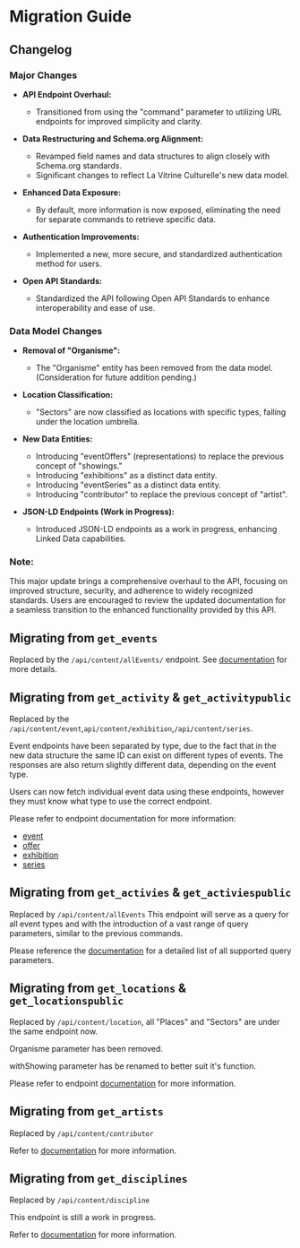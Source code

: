 # Migration Guide
## Changelog
### Major Changes

- **API Endpoint Overhaul:**
  - Transitioned from using the "command" parameter to utilizing URL endpoints for improved simplicity and clarity.

- **Data Restructuring and Schema.org Alignment:**
  - Revamped field names and data structures to align closely with Schema.org standards.
  - Significant changes to reflect La Vitrine Culturelle's new data model.

- **Enhanced Data Exposure:**
  - By default, more information is now exposed, eliminating the need for separate commands to retrieve specific data.

- **Authentication Improvements:**
  - Implemented a new, more secure, and standardized authentication method for users.

- **Open API Standards:**
  - Standardized the API following Open API Standards to enhance interoperability and ease of use.

### Data Model Changes

- **Removal of "Organisme":**
  - The "Organisme" entity has been removed from the data model. (Consideration for future addition pending.)

- **Location Classification:**
  - "Sectors" are now classified as locations with specific types, falling under the location umbrella.

- **New Data Entities:**
  - Introducing "eventOffers" (representations) to replace the previous concept of "showings."
  - Introducing "exhibitions" as a distinct data entity.
  - Introducing "eventSeries" as a distinct data entity.
  - Introducing "contributor" to replace the previous concept of "artist".

- **JSON-LD Endpoints (Work in Progress):**
  - Introduced JSON-LD endpoints as a work in progress, enhancing Linked Data capabilities.

### Note: 
This major update brings a comprehensive overhaul to the API, focusing on improved structure, security, and adherence to widely recognized standards. Users are encouraged to review the updated documentation for a seamless transition to the enhanced functionality provided by this API.

## Migrating from ```get_events```
Replaced by the ```/api/content/allEvents/``` endpoint. See [documentation](../main/queryAllEvents.md) for more details.

## Migrating from ```get_activity``` & ```get_activitypublic```
Replaced by the ```/api/content/event```,```api/content/exhibition```,```/api/content/series```.

Event endpoints have been separated by type, due to the fact that in the new data structure the same ID can exist on different types of events. The responses are also return slightly different data, depending on the event type.

Users can now fetch individual event data using these endpoints, however they must know what type to use the correct endpoint.

Please refer to endpoint documentation for more information:
- [event](../main/event.md)
- [offer](../main/event.md#get-eventoffer-representation)
- [exhibition](../main/exhibition.md)
- [series](../main/series.md) 

## Migrating from ```get_activies``` & ```get_activiespublic```
Replaced by ```/api/content/allEvents```
This endpoint will serve as a query for all event types and with the introduction of a vast range of query parameters, similar to the previous commands.

Please reference the [documentation](../main/queryAllEvents.md) for a detailed list of all supported query parameters.

## Migrating from ```get_locations``` & ```get_locationspublic```
Replaced by ```/api/content/location```, all "Places" and "Sectors" are under the same endpoint now.

Organisme parameter has been removed.

withShowing parameter has be renamed to better suit it's function.

Please refer to endpoint [documentation](../main/location.md) for more information.

## Migrating from ```get_artists```
Replaced by ```/api/content/contributor```

Refer to [documentation](../main/contributor.md) for more information.

## Migrating from ```get_disciplines```
Replaced by ```/api/content/discipline```

This endpoint is still a work in progress.

Refer to [documentation](../main/discipline.md) for more information.

